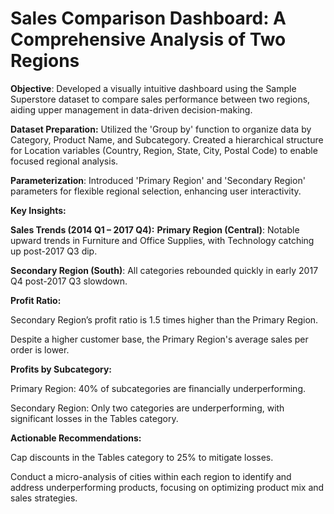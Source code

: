 # Sales Comparison Dashboard: A Comprehensive Analysis of Two Regions

**Objective**: Developed a visually intuitive dashboard using the Sample Superstore dataset to compare sales performance between two regions, aiding upper management in data-driven decision-making.

**Dataset Preparation:** Utilized the 'Group by' function to organize data by Category, Product Name, and Subcategory. Created a hierarchical structure for Location variables (Country, Region, State, City, Postal Code) to enable focused regional analysis.

**Parameterization**: Introduced 'Primary Region' and 'Secondary Region' parameters for flexible regional selection, enhancing user interactivity.

**Key Insights:**

**Sales Trends (2014 Q1 – 2017 Q4):**
**Primary Region (Central)**: Notable upward trends in Furniture and Office Supplies, with Technology catching up post-2017 Q3 dip.

**Secondary Region (South)**: All categories rebounded quickly in early 2017 Q4 post-2017 Q3 slowdown.

**Profit Ratio:**

Secondary Region’s profit ratio is 1.5 times higher than the Primary Region.

Despite a higher customer base, the Primary Region's average sales per order is lower.

**Profits by Subcategory:**

Primary Region: 40% of subcategories are financially underperforming.

Secondary Region: Only two categories are underperforming, with significant losses in the Tables category.

**Actionable Recommendations:**

Cap discounts in the Tables category to 25% to mitigate losses.

Conduct a micro-analysis of cities within each region to identify and address underperforming products, focusing on optimizing product mix and sales strategies.
